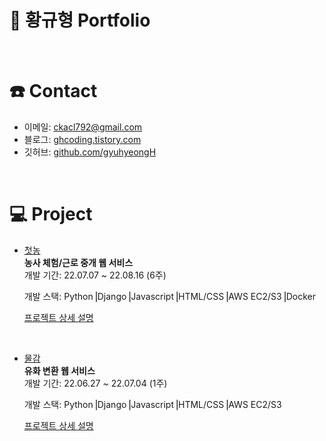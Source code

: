 # 📑 황규형 Portfolio


<br/>

# ☎️ Contact
- 이메일: ckacl792@gmail.com
- 블로그: [ghcoding.tistory.com](https://ghcoding.tistory.com/)
- 깃허브: [github.com/gyuhyeongH](https://github.com/gyuhyeongH)

<br/>

# 💻 Project
- [첫농](https://github.com/gyuhyeongH/drf_firstfarm_backend)  
**농사 체험/근로 중개 웹 서비스**  
개발 기간: 22.07.07 ~ 22.08.16 (6주) 

  개발 스택: Python⎟Django⎟Javascript⎟HTML/CSS⎟AWS EC2/S3⎟Docker  
  
  [프로젝트 상세 설명](https://github.com/gyuhyeongH/drf_firstfarm_backend)
  
<br/>

- [물감](https://github.com/gyuhyeongH/drf_ai_mulgam_backend)  
**유화 변환 웹 서비스**  
개발 기간: 22.06.27 ~ 22.07.04 (1주)  

  개발 스택: Python⎟Django⎟Javascript⎟HTML/CSS⎟AWS EC2/S3
  
  [프로젝트 상세 설명](https://github.com/gyuhyeongH/drf_ai_mulgam_backend)
